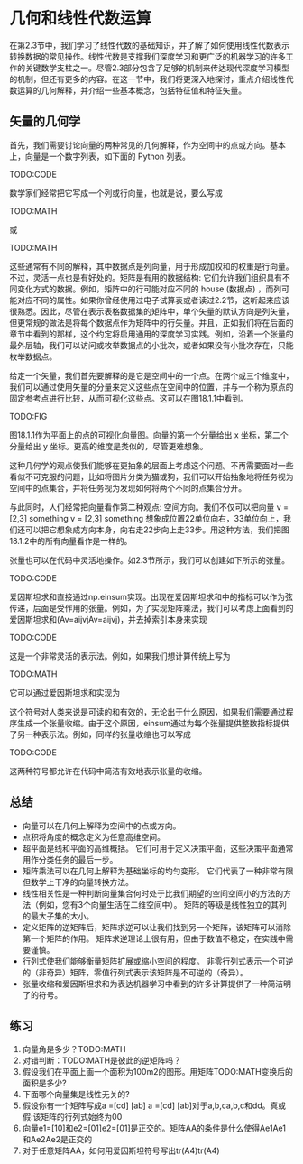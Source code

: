 

<!--
 * @version:
 * @Author:  StevenJokes https://github.com/StevenJokes
 * @Date: 2020-07-05 17:06:57
 * @LastEditors:  StevenJokes https://github.com/StevenJokes
 * @LastEditTime: 2020-07-05 17:58:47
 * @Description:
 * @TODO::
 * @Reference:http://preview.d2l.ai/d2l-en/PR-1117/chapter_appendix-mathematics-for-deep-learning/geometry-linear-algebraic-ops.html
-->

# 几何和线性代数运算

在第2.3节中，我们学习了线性代数的基础知识，并了解了如何使用线性代数表示转换数据的常见操作。线性代数是支撑我们深度学习和更广泛的机器学习的许多工作的关键数学支柱之一。尽管2.3部分包含了足够的机制来传达现代深度学习模型的机制，但还有更多的内容。在这一节中，我们将更深入地探讨，重点介绍线性代数运算的几何解释，并介绍一些基本概念，包括特征值和特征矢量。

## 矢量的几何学

首先，我们需要讨论向量的两种常见的几何解释，作为空间中的点或方向。基本上，向量是一个数字列表，如下面的 Python 列表。

TODO:CODE

数学家们经常把它写成一个列或行向量，也就是说，要么写成

TODO:MATH

或

TODO:MATH

这些通常有不同的解释，其中数据点是列向量，用于形成加权和的权重是行向量。不过，灵活一点也是有好处的。矩阵是有用的数据结构: 它们允许我们组织具有不同变化方式的数据。例如，矩阵中的行可能对应不同的 house (数据点) ，而列可能对应不同的属性。如果你曾经使用过电子试算表或者读过2.2节，这听起来应该很熟悉。因此，尽管在表示表格数据集的矩阵中，单个矢量的默认方向是列矢量，但更常规的做法是将每个数据点作为矩阵中的行矢量。并且，正如我们将在后面的章节中看到的那样，这个约定将启用通用的深度学习实践。例如，沿着一个张量的最外层轴，我们可以访问或枚举数据点的小批次，或者如果没有小批次存在，只能枚举数据点。

给定一个矢量，我们首先要解释的是它是空间中的一个点。在两个或三个维度中，我们可以通过使用矢量的分量来定义这些点在空间中的位置，并与一个称为原点的固定参考点进行比较，从而可视化这些点。这可以在图18.1.1中看到。

TODO:FIG

图18.1.1作为平面上的点的可视化向量图。向量的第一个分量给出 x 坐标，第二个分量给出 y 坐标。更高的维度是类似的，尽管更难想象。

这种几何学的观点使我们能够在更抽象的层面上考虑这个问题。不再需要面对一些看似不可克服的问题，比如将图片分类为猫或狗，我们可以开始抽象地将任务视为空间中的点集合，并将任务视为发现如何将两个不同的点集合分开。

与此同时，人们经常把向量看作第二种观点: 空间方向。我们不仅可以把向量 v = [2,3] something v = [2,3] something 想象成位置22单位向右，33单位向上，我们还可以把它想象成方向本身，向右走22步向上走33步。用这种方法，我们把图18.1.2中的所有向量看作是一样的。

张量也可以在代码中灵活地操作。如2.3节所示，我们可以创建如下所示的张量。

TODO:CODE

爱因斯坦求和直接通过np.einsum实现。出现在爱因斯坦求和中的指标可以作为弦传递，后面是受作用的张量。例如，为了实现矩阵乘法，我们可以考虑上面看到的爱因斯坦求和(Av=aijvjAv=aijvj)，并去掉索引本身来实现

TODO:CODE

这是一个非常灵活的表示法。例如，如果我们想计算传统上写为

TODO:MATH

它可以通过爱因斯坦求和实现为

这个符号对人类来说是可读的和有效的，无论出于什么原因，如果我们需要通过程序生成一个张量收缩。由于这个原因，einsum通过为每个张量提供整数指标提供了另一种表示法。例如，同样的张量收缩也可以写成

TODO:CODE

这两种符号都允许在代码中简洁有效地表示张量的收缩。

## 总结

* 向量可以在几何上解释为空间中的点或方向。
* 点积将角度的概念定义为任意高维空间。
* 超平面是线和平面的高维概括。 它们可用于定义决策平面，这些决策平面通常用作分类任务的最后一步。
* 矩阵乘法可以在几何上解释为基础坐标的均匀变形。 它们代表了一种非常有限但数学上干净的向量转换方法。
* 线性相关性是一种判断向量集合何时处于比我们期望的空间空间小的方法的方法（例如，您有3个向量生活在二维空间中）。 矩阵的等级是线性独立的其列的最大子集的大小。
* 定义矩阵的逆矩阵后，矩阵求逆可以让我们找到另一个矩阵，该矩阵可以消除第一个矩阵的作用。 矩阵求逆理论上很有用，但由于数值不稳定，在实践中需要谨慎。
* 行列式使我们能够衡量矩阵扩展或缩小空间的程度。 非零行列式表示一个可逆的（非奇异）矩阵，零值行列式表示该矩阵是不可逆的（奇异）。
* 张量收缩和爱因斯坦求和为表达机器学习中看到的许多计算提供了一种简洁明了的符号。

## 练习

1. 向量角是多少？TODO:MATH
1. 对错判断：TODO:MATH是彼此的逆矩阵吗？
1. 假设我们在平面上画一个面积为100m2的图形。用矩阵TODO:MATH变换后的面积是多少?
1. 下面哪个向量集是线性无关的?
1. 假设你有一个矩阵写成a =[cd] [ab] a =[cd] [ab]对于a,b,ca,b,c和dd。真或假:该矩阵的行列式始终为00
1. 向量e1=[10]和e2=[01]e2=[01]是正交的。矩阵AA的条件是什么使得Ae1Ae1和Ae2Ae2是正交的
1. 对于任意矩阵AA，如何用爱因斯坦符号写出tr(A4)tr(A4)
